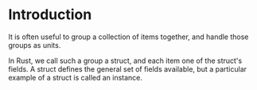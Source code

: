 # Introduction

It is often useful to group a collection of items together, and handle those groups as units. 

In Rust, we call such a group a struct, and each item one of the struct's fields. A struct defines the general set of fields available, but a particular example of a struct is called an instance.

